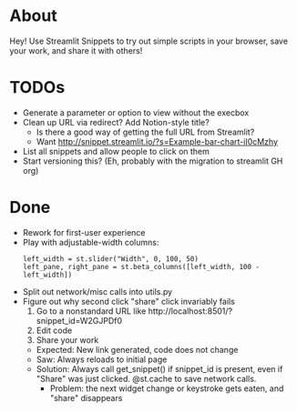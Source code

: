 # About

Hey! Use Streamlit Snippets to try out simple scripts in your browser, save your
work, and share it with others!

# TODOs

- Generate a parameter or option to view without the execbox
- Clean up URL via redirect? Add Notion-style title?
  - Is there a good way of getting the full URL from Streamlit?
  - Want http://snippet.streamlit.io/?s=Example-bar-chart-iI0cMzhy
- List all snippets and allow people to click on them
- Start versioning this? (Eh, probably with the migration to streamlit GH org)

# Done

- Rework for first-user experience
- Play with adjustable-width columns:
  ```
  left_width = st.slider("Width", 0, 100, 50)
  left_pane, right_pane = st.beta_columns([left_width, 100 - left_width])
  ```
- Split out network/misc calls into utils.py
- Figure out why second click "share" click invariably fails
  1. Go to a nonstandard URL like http://localhost:8501/?snippet_id=W2GJPDf0
  2. Edit code
  3. Share your work
  - Expected: New link generated, code does not change
  - Saw: Always reloads to initial page
  - Solution: Always call get_snippet() if snippet_id is present,
    even if "Share" was just clicked. @st.cache to save network calls.
    - Problem: the next widget change or keystroke gets eaten, and "share"
      disappears
